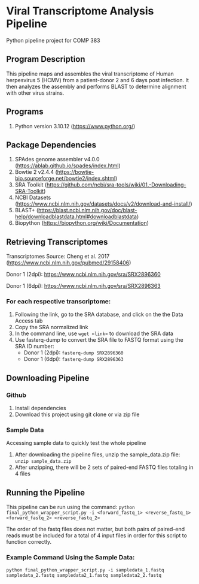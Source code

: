 # Viral Transcriptome Analysis Pipeline
Python pipeline project for COMP 383

## Program Description
This pipeline maps and assembles the viral transcriptome of Human herpesvirus 5 (HCMV) from a patient-donor 2 and 6 days post infection. It then analyzes the assembly and performs BLAST to determine alignment with other virus strains.

## Programs
1. Python version 3.10.12 (https://www.python.org/)

## Package Dependencies 
1. SPAdes genome assembler v4.0.0 (https://ablab.github.io/spades/index.html)
2. Bowtie 2 v2.4.4 (https://bowtie-bio.sourceforge.net/bowtie2/index.shtml)
3. SRA Toolkit (https://github.com/ncbi/sra-tools/wiki/01.-Downloading-SRA-Toolkit)
3. NCBI Datasets (https://www.ncbi.nlm.nih.gov/datasets/docs/v2/download-and-install/)
4. BLAST+ (https://blast.ncbi.nlm.nih.gov/doc/blast-help/downloadblastdata.html#downloadblastdata)
5. Biopython (https://biopython.org/wiki/Documentation)

## Retrieving Transcriptomes
Transcriptomes Source: Cheng et al. 2017 (https://www.ncbi.nlm.nih.gov/pubmed/29158406)

Donor 1 (2dpi): https://www.ncbi.nlm.nih.gov/sra/SRX2896360

Donor 1 (6dpi): https://www.ncbi.nlm.nih.gov/sra/SRX2896363

### For each respective transcriptome:
1. Following the link, go to the SRA database, and click on the the Data Access tab
2. Copy the SRA normalized link
3. In the command line, use `wget <link>` to download the SRA data
4. Use fasterq-dump to convert the SRA file to FASTQ format using the SRA ID number:
    * Donor 1 (2dpi): `fasterq-dump SRX2896360`
    * Donor 1 (6dpi): `fasterq-dump SRX2896363`

## Downloading Pipeline

### Github
1. Install dependencies
2. Download this project using git clone or via zip file

### Sample Data
Accessing sample data to quickly test the whole pipeline
1. After downloading the pipeline files, unzip the sample_data.zip file: `unzip sample_data.zip`
2. After unzipping, there will be 2 sets of paired-end FASTQ files totaling in 4 files

## Running the Pipeline
This pipeline can be run using the command: 
`python final_python_wrapper_script.py -i <forward_fastq_1> <reverse_fastq_1> <forward_fastq_2> <reverse_fastq_2>`

The order of the fastq files does not matter, but both pairs of paired-end reads must be included for a total of 4 input files in order for this script to function correctly.

### Example Command Using the Sample Data: 
`python final_python_wrapper_script.py -i sampledata_1.fastq sampledata_2.fastq sampledata2_1.fastq sampledata2_2.fastq`
